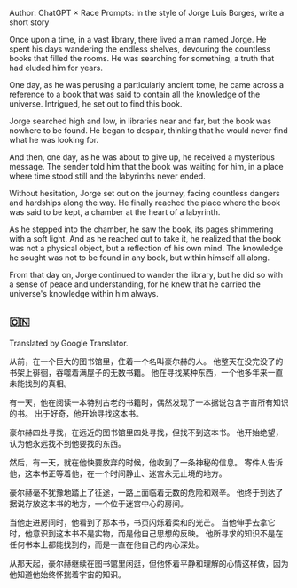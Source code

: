 Author: ChatGPT × Race
Prompts: In the style of Jorge Luis Borges, write a short story


Once upon a time, in a vast library, there lived a man named Jorge. He spent his days wandering the endless shelves, devouring the countless books that filled the rooms. He was searching for something, a truth that had eluded him for years.

One day, as he was perusing a particularly ancient tome, he came across a reference to a book that was said to contain all the knowledge of the universe. Intrigued, he set out to find this book.

Jorge searched high and low, in libraries near and far, but the book was nowhere to be found. He began to despair, thinking that he would never find what he was looking for.

And then, one day, as he was about to give up, he received a mysterious message. The sender told him that the book was waiting for him, in a place where time stood still and the labyrinths never ended.

Without hesitation, Jorge set out on the journey, facing countless dangers and hardships along the way. He finally reached the place where the book was said to be kept, a chamber at the heart of a labyrinth.

As he stepped into the chamber, he saw the book, its pages shimmering with a soft light. And as he reached out to take it, he realized that the book was not a physical object, but a reflection of his own mind. The knowledge he sought was not to be found in any book, but within himself all along.

From that day on, Jorge continued to wander the library, but he did so with a sense of peace and understanding, for he knew that he carried the universe's knowledge within him always.



## 🇨🇳
Translated by Google Translator.

从前，在一个巨大的图书馆里，住着一个名叫豪尔赫的人。 他整天在没完没了的书架上徘徊，吞噬着满屋子的无数书籍。 他在寻找某种东西，一个他多年来一直未能找到的真相。

有一天，他在阅读一本特别古老的书籍时，偶然发现了一本据说包含宇宙所有知识的书。 出于好奇，他开始寻找这本书。

豪尔赫四处寻找，在远近的图书馆里四处寻找，但找不到这本书。 他开始绝望，认为他永远找不到他要找的东西。

然后，有一天，就在他快要放弃的时候，他收到了一条神秘的信息。 寄件人告诉他，这本书正等着他，在一个时间静止、迷宫永无止境的地方。

豪尔赫毫不犹豫地踏上了征途，一路上面临着无数的危险和艰辛。 他终于到达了据说存放这本书的地方，一个位于迷宫中心的房间。

当他走进房间时，他看到了那本书，书页闪烁着柔和的光芒。 当他伸手去拿它时，他意识到这本书不是实物，而是他自己思想的反映。 他所寻求的知识不是在任何书本上都能找到的，而是一直在他自己的内心深处。

从那天起，豪尔赫继续在图书馆里闲逛，但他怀着平静和理解的心情这样做，因为他知道他始终怀揣着宇宙的知识。